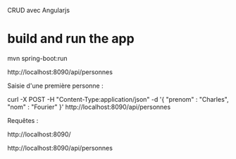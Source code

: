 CRUD avec Angularjs 

# build and run the app

mvn spring-boot:run

http://localhost:8090/api/personnes

Saisie d'une première personne :

curl -X POST -H "Content-Type:application/json" -d '{ "prenom" : "Charles", "nom" : "Fourier" }' http://localhost:8090/api/personnes

Requêtes :

http://localhost:8090/

http://localhost:8090/api/personnes